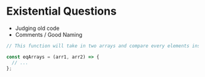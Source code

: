 # Existential Questions

- Judging old code
- Comments / Good Naming

```jsx
// This function will take in two arrays and compare every elements inside them

const eqArrays = (arr1, arr2) => {
  // ...
};
```
